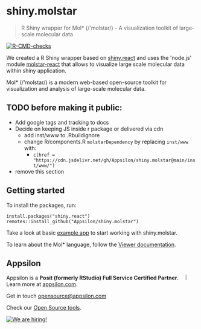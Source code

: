 # shiny.molstar

> R Shiny wrapper for Mol* (/'molstar/) - A visualization toolkit of large-scale molecular data

<!-- badges: start -->
[![R-CMD-checks](https://github.com/Appsilon/shiny.molstar/actions/workflows/r-cmd-check.yml/badge.svg)](https://github.com/Appsilon/shiny.molstar/actions/workflows/r-cmd-check.yml)
<!-- badges: end -->

We created a R Shiny wrapper based on [shiny.react](https://appsilon.github.io/shiny.react/) and uses the 'node.js' module [molstar-react](https://www.npmjs.com/package/molstar-react) that allows to visualize large scale molecular data within shiny application.

Mol* (/'molstar/) is a modern web-based open-source toolkit for visualization and analysis of large-scale molecular data.

## TODO before making it public:

* Add google tags and tracking to docs
* Decide on keeping JS inside r package or delivered via cdn
    * add inst/www to .Rbuildignore
    * change R/components.R  `molstarDependency` by replacing `inst/www` with:
        * `c(href = "https://cdn.jsdelivr.net/gh/Appsilon/shiny.molstar@main/inst/www/")`
* remove this section

## Getting started

To install the packages, run:

```{R}
install.packages("shiny.react")
remotes::install_github("Appsilon/shiny.molstar")
```

Take a look at basic [example app](https://github.com/Appsilon/shiny.molstar/blob/main/inst/examples/Minimal.R) to start working with shiny.molstar.

To learn about the Mol* language, follow the [Viewer documentation](https://molstar.org/viewer-docs/).

## Appsilon

<img src="https://avatars0.githubusercontent.com/u/6096772" align="right" alt="" width="6%" />

Appsilon is a **Posit (formerly RStudio) Full Service Certified Partner**.<br/>
Learn more
at [appsilon.com](https://appsilon.com).

Get in touch [opensource@appsilon.com](mailto:opensource@appsilon.com)

Check our [Open Source tools](https://shiny.tools).

<a href = "https://appsilon.com/careers/" target="_blank"><img src="http://d2v95fjda94ghc.cloudfront.net/hiring.png" alt="We are hiring!"/></a>
